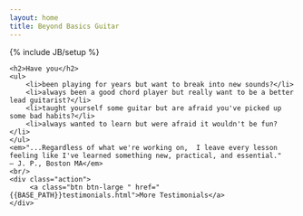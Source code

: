 ```yaml
---
layout: home
title: Beyond Basics Guitar
---
```

{% include JB/setup %}

<div class="hero-unit">

	<h2>Have you</h2>
	<ul> 
		<li>been playing for years but want to break into new sounds?</li>
		<li>always been a good chord player but really want to be a better lead guitarist?</li>
		<li>taught yourself some guitar but are afraid you've picked up some bad habits?</li>
		<li>always wanted to learn but were afraid it wouldn't be fun?</li>
	</ul>
	<em>"...Regardless of what we're working on,  I leave every lesson feeling like I've learned something new, practical, and essential."    – J. P., Boston MA</em>
	<br/>
    <div class="action">     
         <a class="btn btn-large " href="{{BASE_PATH}}testimonials.html">More Testimonials</a>
    </div>
</div>




